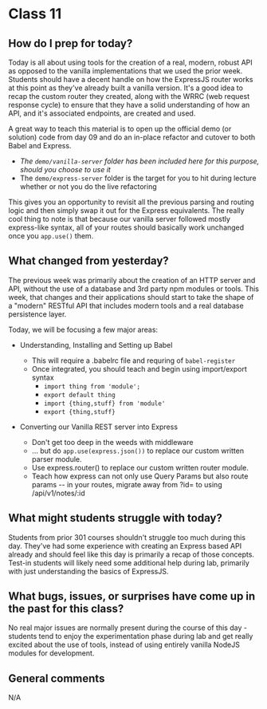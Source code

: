 # Class 11

## How do I prep for today?
Today is all about using tools for the creation of a real, modern, robust API as opposed to the vanilla implementations that we used the prior week.  Students should have a decent handle on how the ExpressJS router works at this point as they've already built a vanilla version.  It's a good idea to recap the custom router they created, along with the WRRC (web request response cycle) to ensure that they have a solid understanding of how an API, and it's associated endpoints, are created and used.

A great way to teach this material is to open up the official demo (or solution) code from day 09 and do an in-place refactor and cutover to both Babel and Express.

 - *The `demo/vanilla-server` folder has been included here for this purpose, should you choose to use it* 
 - The `demo/express-server` folder is the target for you to hit during lecture whether or not you do the live refactoring

This gives you an opportunity to revisit all the previous parsing and routing logic and then simply swap it out for the Express equivalents.  The really cool thing to note is that because our vanilla server followed mostly express-like syntax, all of your routes should basically work unchanged once you `app.use()` them.
 
## What changed from yesterday? 
The previous week was primarily about the creation of an HTTP server and API, without the use of a database and 3rd party npm modules or tools.  This week, that changes and their applications should start to take the shape of a "modern" RESTful API that includes modern tools and a real database persistence layer.

Today, we will be focusing a few major areas:

 * Understanding, Installing and Setting up Babel
   * This will require a .babelrc file and requring of `babel-register`
   * Once integrated, you should teach and begin using import/export syntax
     * `import thing from 'module';`
     * `export default thing`
     * `import {thing,stuff} from 'module'`
     * `export {thing,stuff}`
     
 * Converting our Vanilla REST server into Express
   * Don't get too deep in the weeds with middleware
   * ... but do `app.use(express.json())` to replace our custom written parser module.
   * Use express.router() to replace our custom written router module.
   * Teach how express can not only use Query Params but also route params -- in your routes, migrate away from ?id= to using /api/v1/notes/:id

## What might students struggle with today? 
Students from prior 301 courses shouldn't struggle too much during this day.  They've had some experience with creating an Express based API already and should feel like this day is primarily a recap of those concepts.  Test-in students will likely need some additional help during lab, primarily with just understanding the basics of ExpressJS.

## What bugs, issues, or surprises have come up in the past for this class?
No real major issues are normally present during the course of this day - students tend to enjoy the experimentation phase during lab and get really excited about the use of tools, instead of using entirely vanilla NodeJS modules for development.

## General comments
N/A
